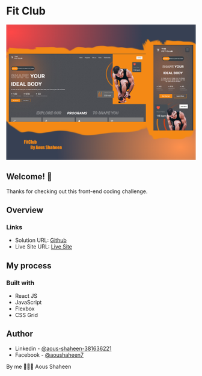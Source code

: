 # Fit Club

![Design preview for the Clipboard landing page coding challenge](./src/fitclub.png)

## Welcome! 👋
Thanks for checking out this front-end coding challenge.

## Overview


### Links

- Solution URL: [Github](https://github.com/Shaheen121/fitclub-react-app.git)
- Live Site URL: [Live Site](https://reactfitclub.netlify.app/)

## My process

### Built with

- React JS
- JavaScript
- Flexbox
- CSS Grid


## Author

- Linkedin - [@aous-shaheen-381636221](https://www.linkedin.com/in/aous-shaheen-381636221/)
- Facebook - [@aoushaheen7](https://www.facebook.com/shaheen7tl/)

By me 🚀🚀🚀
Aous Shaheen